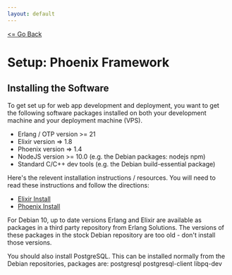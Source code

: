 ```yaml
---
layout: default
---
```


[<= Go Back](../)

# Setup: Phoenix Framework

## Installing the Software

To get set up for web app development and deployment, you want to get the
following software packages installed on both your development machine and your
deployment machine (VPS).

 - Erlang / OTP version >= 21
 - Elixir version => 1.8
 - Phoenix version => 1.4
 - NodeJS version >= 10.0 (e.g. the Debian packages: nodejs npm)
 - Standard C/C++ dev tools (e.g. the Debian build-essential package)

Here's the relevent installation instructions / resources. You will need to read
these instructions and follow the directions:

 - [Elixir Install](https://elixir-lang.org/install.html)
 - [Phoenix Install](https://hexdocs.pm/phoenix/installation.html)

For Debian 10, up to date versions Erlang and Elixir are available as
packages in a third party repository from Erlang Solutions. The versions of
these packages in the stock Debian repository are too old - don't install those
versions.

You should also install PostgreSQL. This can be installed normally from the
Debian repositories, packages are: postgresql postgresql-client libpq-dev

